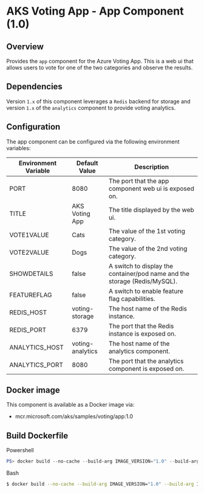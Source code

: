 # AKS Voting App - App Component (1.0)

## Overview

Provides the `app` component for the Azure Voting App. This is a web ui that allows users to vote for one of the two categories and observe the results.

## Dependencies

Version `1.x` of this component leverages a `Redis` backend for storage and version `1.x` of the `analytics` component to provide voting analytics.

## Configuration

The app component can be configured via the following environment variables:

|Environment Variable  |Default Value      |Description                                                                |
|----------------------|-------------------|---------------------------------------------------------------------------|
|PORT                  | 8080              | The port that the app component web ui is exposed on.                     |
|TITLE                 | AKS Voting App    | The title displayed by the web ui.                                        |
|VOTE1VALUE            | Cats              | The value of the 1st voting category.                                     |
|VOTE2VALUE            | Dogs              | The value of the 2nd voting category.                                     |
|SHOWDETAILS           | false             | A switch to display the container/pod name and the storage (Redis/MySQL). |
|FEATUREFLAG           | false             | A switch to enable feature flag capabilities.                             |
|REDIS_HOST            | voting-storage    | The host name of the Redis instance.                                      |
|REDIS_PORT            | 6379              | The port that the Redis instance is exposed on.                           |
|ANALYTICS_HOST        | voting-analytics  | The host name of the analytics component.                                 |
|ANALYTICS_PORT        | 8080              | The port that the analytics component is exposed on.                      |

## Docker image

This component is available as a Docker image via:

- mcr.microsoft.com/aks/samples/voting/app:1.0

## Build Dockerfile

Powershell

```powershell
PS> docker build --no-cache --build-arg IMAGE_VERSION="1.0" --build-arg IMAGE_CREATE_DATE="$(Get-Date((Get-Date).ToUniversalTime()) -UFormat '%Y-%m-%dT%H:%M:%SZ')" --build-arg IMAGE_SOURCE_REVISION="$(git rev-parse HEAD)" -f Dockerfile -t "mcr.microsoft.com/aks/samples/voting/app:1.0" .
```

Bash

```bash
$ docker build --no-cache --build-arg IMAGE_VERSION="1.0" --build-arg IMAGE_CREATE_DATE="`date -u +"%Y-%m-%dT%H:%M:%SZ"`" --build-arg IMAGE_SOURCE_REVISION="`git rev-parse HEAD`" -f Dockerfile -t "mcr.microsoft.com/aks/samples/voting/app:1.0" .
```
